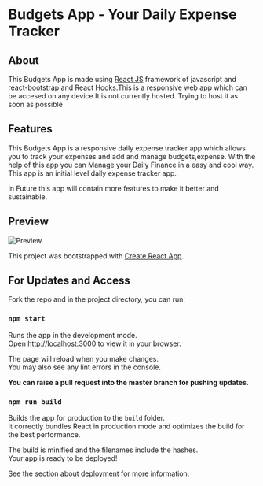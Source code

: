 # Budgets App - Your Daily Expense Tracker

## About
This Budgets App is made using [React JS](https://reactjs.org/) framework of javascript and [react-bootstrap](https://react-bootstrap.github.io/) and [React Hooks](https://reactjs.org/docs/hooks-intro.html).This is a responsive web app
which can be accesed on any device.It is not currently hosted. Trying to host it as soon as possible

## Features
This Budgets App is a responsive daily expense tracker app which allows you to 
track your expenses and add and manage budgets,expense. With the help of this app you can Manage your Daily Finance in a easy and cool way. This app is an initial level daily expense tracker app.

In Future this app will contain more features to make it better and sustainable.

## Preview
![Preview](https://i.ibb.co/yBhfZRb/Screen-Shot-2023-01-28-at-9-07-21-PM.png)




This project was bootstrapped with [Create React App](https://github.com/facebook/create-react-app).

## For Updates and Access
Fork the repo and in the project directory, you can run:

### `npm start`

Runs the app in the development mode.\
Open [http://localhost:3000](http://localhost:3000) to view it in your browser.

The page will reload when you make changes.\
You may also see any lint errors in the console.

**You can raise a pull request into the master branch for pushing updates.**


### `npm run build`

Builds the app for production to the `build` folder.\
It correctly bundles React in production mode and optimizes the build for the best performance.

The build is minified and the filenames include the hashes.\
Your app is ready to be deployed!

See the section about [deployment](https://facebook.github.io/create-react-app/docs/deployment) for more information.

